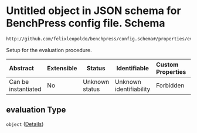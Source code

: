 # Untitled object in JSON schema for BenchPress config file. Schema

```txt
http://github.com/felixleopoldo/benchpress/config.schema#/properties/evaluation
```

Setup for the evaluation procedure.


| Abstract            | Extensible | Status         | Identifiable            | Custom Properties | Additional Properties | Access Restrictions | Defined In                                                               |
| :------------------ | ---------- | -------------- | ----------------------- | :---------------- | --------------------- | ------------------- | ------------------------------------------------------------------------ |
| Can be instantiated | No         | Unknown status | Unknown identifiability | Forbidden         | Allowed               | none                | [config.schema.json\*](../out/config.schema.json "open original schema") |

## evaluation Type

`object` ([Details](config-properties-evaluation.md))
